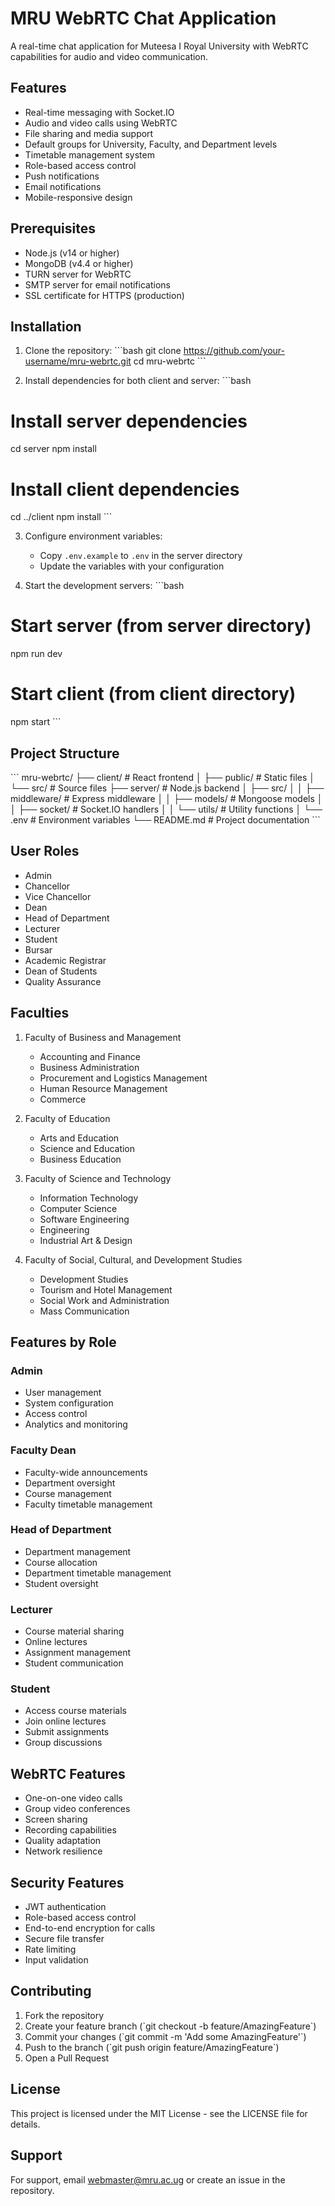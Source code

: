 # MRU WebRTC Chat Application

A real-time chat application for Muteesa I Royal University with WebRTC capabilities for audio and video communication.

## Features

- Real-time messaging with Socket.IO
- Audio and video calls using WebRTC
- File sharing and media support
- Default groups for University, Faculty, and Department levels
- Timetable management system
- Role-based access control
- Push notifications
- Email notifications
- Mobile-responsive design

## Prerequisites

- Node.js (v14 or higher)
- MongoDB (v4.4 or higher)
- TURN server for WebRTC
- SMTP server for email notifications
- SSL certificate for HTTPS (production)

## Installation

1. Clone the repository:
\`\`\`bash
git clone https://github.com/your-username/mru-webrtc.git
cd mru-webrtc
\`\`\`

2. Install dependencies for both client and server:
\`\`\`bash
# Install server dependencies
cd server
npm install

# Install client dependencies
cd ../client
npm install
\`\`\`

3. Configure environment variables:
   - Copy `.env.example` to `.env` in the server directory
   - Update the variables with your configuration

4. Start the development servers:
\`\`\`bash
# Start server (from server directory)
npm run dev

# Start client (from client directory)
npm start
\`\`\`

## Project Structure

\`\`\`
mru-webrtc/
├── client/                 # React frontend
│   ├── public/            # Static files
│   └── src/               # Source files
├── server/                # Node.js backend
│   ├── src/
│   │   ├── middleware/    # Express middleware
│   │   ├── models/       # Mongoose models
│   │   ├── socket/       # Socket.IO handlers
│   │   └── utils/        # Utility functions
│   └── .env              # Environment variables
└── README.md             # Project documentation
\`\`\`

## User Roles

- Admin
- Chancellor
- Vice Chancellor
- Dean
- Head of Department
- Lecturer
- Student
- Bursar
- Academic Registrar
- Dean of Students
- Quality Assurance

## Faculties

1. Faculty of Business and Management
   - Accounting and Finance
   - Business Administration
   - Procurement and Logistics Management
   - Human Resource Management
   - Commerce

2. Faculty of Education
   - Arts and Education
   - Science and Education
   - Business Education

3. Faculty of Science and Technology
   - Information Technology
   - Computer Science
   - Software Engineering
   - Engineering
   - Industrial Art & Design

4. Faculty of Social, Cultural, and Development Studies
   - Development Studies
   - Tourism and Hotel Management
   - Social Work and Administration
   - Mass Communication

## Features by Role

### Admin
- User management
- System configuration
- Access control
- Analytics and monitoring

### Faculty Dean
- Faculty-wide announcements
- Department oversight
- Course management
- Faculty timetable management

### Head of Department
- Department management
- Course allocation
- Department timetable management
- Student oversight

### Lecturer
- Course material sharing
- Online lectures
- Assignment management
- Student communication

### Student
- Access course materials
- Join online lectures
- Submit assignments
- Group discussions

## WebRTC Features

- One-on-one video calls
- Group video conferences
- Screen sharing
- Recording capabilities
- Quality adaptation
- Network resilience

## Security Features

- JWT authentication
- Role-based access control
- End-to-end encryption for calls
- Secure file transfer
- Rate limiting
- Input validation

## Contributing

1. Fork the repository
2. Create your feature branch (\`git checkout -b feature/AmazingFeature\`)
3. Commit your changes (\`git commit -m 'Add some AmazingFeature'\`)
4. Push to the branch (\`git push origin feature/AmazingFeature\`)
5. Open a Pull Request

## License

This project is licensed under the MIT License - see the LICENSE file for details.

## Support

For support, email webmaster@mru.ac.ug or create an issue in the repository.
